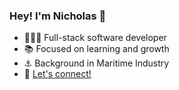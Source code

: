 ###  Hey! I'm Nicholas 👋
- 👨🏻‍💻 Full-stack software developer
- 📚 Focused on learning and growth
- ⚓  Background in Maritime Industry
- 💌 [Let's connect!](https://www.linkedin.com/in/nicholas-botorog/)

<!---
NicholasBotorog/NicholasBotorog is a ✨ special ✨ repository because its `README.md` (this file) appears on your GitHub profile.
You can click the Preview link to take a look at your changes.
--->
